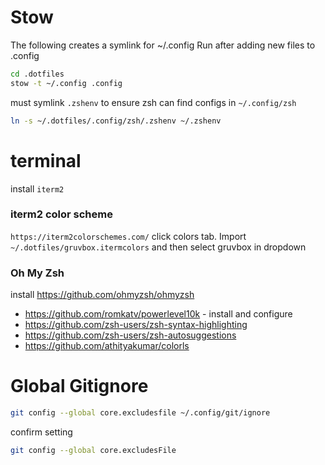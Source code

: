 # Stow

The following creates a symlink for ~/.config
Run after adding new files to .config
```bash
cd .dotfiles
stow -t ~/.config .config
```


must symlink `.zshenv` to ensure zsh can find configs in `~/.config/zsh`
```bash
ln -s ~/.dotfiles/.config/zsh/.zshenv ~/.zshenv
```

# terminal
install `iterm2`
### iterm2 color scheme
`https://iterm2colorschemes.com/`
<C-i> click colors tab.  Import `~/.dotfiles/gruvbox.itermcolors` and then select gruvbox in dropdown

### Oh My Zsh
install https://github.com/ohmyzsh/ohmyzsh

- https://github.com/romkatv/powerlevel10k - install and configure
- https://github.com/zsh-users/zsh-syntax-highlighting
- https://github.com/zsh-users/zsh-autosuggestions
- https://github.com/athityakumar/colorls


# Global Gitignore
```bash
git config --global core.excludesfile ~/.config/git/ignore
```
confirm setting
```bash
git config --global core.excludesFile
```

